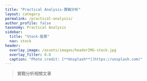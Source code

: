 ```yaml
---
title: "Practical Analysis-實戰分析"
layout: category
permalink: /practical-analysis/
author_profile: false
taxonomy: Practical Analysis
sidebar:
  title: "Stock-股票"
  nav: stock
header:
  overlay_image: /assets/images/headerIMG-stock.jpg
  overlay_filter: 0.8
  caption: "Photo credit: [**Unsplash**](https://unsplash.com)"
---
```


> 實戰分析相關文章
<!--stackedit_data:
eyJoaXN0b3J5IjpbMTMzMzUxMDk3MSwxNjExMDIxNjAyLDQ0MD
E5NTI2N119
-->